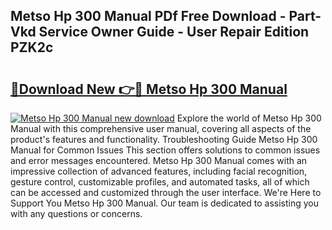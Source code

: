 ## Metso Hp 300 Manual PDf Free Download - Part-Vkd Service Owner Guide - User Repair Edition PZK2c

# <h2><a href="http://bc98864.oget.top/?id=Metso+Hp+300+Manual">🔗Download New 👉🔴 Metso Hp 300 Manual</a></h2>

[![Metso Hp 300 Manual new download](https://i.imgur.com/5g1atiW.png)](http://bc98864.oget.top/?id=Metso+Hp+300+Manual)
Explore the world of Metso Hp 300 Manual with this comprehensive user manual, covering all aspects of the product's features and functionality. Troubleshooting Guide Metso Hp 300 Manual for Common Issues This section offers solutions to common issues and error messages encountered. Metso Hp 300 Manual comes with an impressive collection of advanced features, including facial recognition, gesture control, customizable profiles, and automated tasks, all of which can be accessed and customized through the user interface. We're Here to Support You Metso Hp 300 Manual. Our team is dedicated to assisting you with any questions or concerns.
